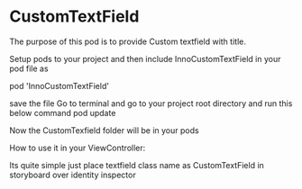 # CustomTextField

The purpose of this pod is to provide Custom textfield with title.

Setup pods to your project and then 
include InnoCustomTextField in your pod file as

pod 'InnoCustomTextField'

save the file 
Go to terminal and go to your project root directory
and run this below command
pod update

Now the CustomTexfield folder will be in your pods

How to use it in your ViewController:

Its quite simple just place textfield class name as CustomTextField in storyboard over identity inspector

